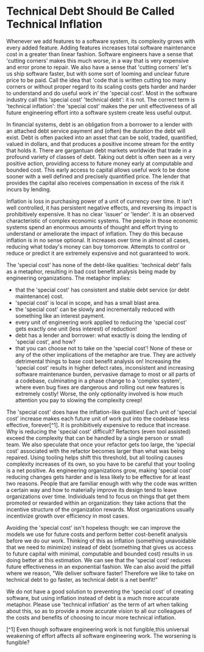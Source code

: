 # Technical Debt Should Be Called Technical Inflation

  Whenever we add features to a software system, its complexity grows with every added feature.  Adding features increases total software maintenance cost in a greater than linear fashion.  Software engineers have a sense that 'cutting corners' makes this much worse, in a way that is very expensive and error prone to repair. We also have a sense that 'cutting corners' let's us ship software faster, but with some sort of looming and unclear future price to be paid. Call the idea that 'code that is written cutting too many corners or without proper regard to its scaling costs gets harder and harder to understand and do useful work in' the 'special cost'.  Most in the software industry call this 'special cost' 'technical debt': it is not.  The correct term is 'technical inflation': the 'special cost' makes the per unit effectiveness of all future engineering effort into a software system create less useful output.

  In financial systems, debt is an obligation from a borrower to a lender with an attached debt service payment and (often) the duration the debt will exist. Debt is often packed into an asset that can be sold, traded, quantified, valued in dollars, and that produces a positive income stream for the entity that holds it.  There are gargantuan debt markets worldwide that trade in a profound variety of classes of debt.  Taking out debt is often seen as a very positive action, providing access to future money early at computable and bounded cost. This early access to capital allows useful work to be done sooner with a well defined and precisely quantified price. The lender that provides the capital also receives compensation in excess of the risk it incurs by lending.

Inflation is loss in purchasing power of a unit of currency over time.   It isn't well controlled, it has persistent negative effects, and reversing its impact is prohibitively expensive.  It has no clear 'issuer' or 'lender'.  It is an observed characteristic of complex economic systems.  The people in those economic systems spend an enormous amounts of thought and effort trying to understand or ameliorate the impact of inflation.  They do this because inflation is in no sense optional.  It increases over time in almost all cases, reducing what today's money can buy tomorrow.  Attempts to control or reduce or predict it are extremely expensive and not guaranteed to work.

The 'special cost' has none of the debt-like qualities: 'technical debt' fails as a metaphor, resulting in bad cost benefit analysis being made by engineering organizations. The metaphor implies:
  * that the 'special cost' has consistent and stable debt service (or debt maintenance) cost.
  * 'special cost' is local in scope, and has a small blast area.
  * the 'special cost' can be slowly and incrementally reduced with something like an interest payment. 
  * every unit of engineering work applied to reducing the 'special cost' gets exactly one unit (less interest) of reduction!
  * debt has a lender and borrower: what exactly is doing the lending of 'special cost', and how?
  * that you can choose not to take on the 'special cost'!
None of these or any of the other implications of the metaphor are true. They are actively detrimental things to base cost benefit analysis on! Increasing the 'special cost' results in higher defect rates, inconsistent and increasing software maintenance burden, pervasive damage to most or all parts of a codebase, culminating in a phase change to a 'complex system', where even bug fixes are dangerous and rolling out new features is extremely costly! Worse, the only optionality involved is how much attention you pay to slowing the complexity creep!

 The 'special cost' does have the inflation-like qualities! Each unit of 'special cost' increase makes each future unit of work put into the codebase less effective, forever[^1]. It is prohibitively expensive to reduce that increase.  Why is reducing the 'special cost' difficult? Refactors (even tool assisted) exceed the complexity that can be handled by a single person or small team.  We also speculate that once your refactor gets too large, the 'special cost' associated with the refactor becomes larger than what was being repaired.  Using tooling helps shift this threshold, but all tooling causes complexity increases of its own, so you have to be careful that your tooling is a net positive. As engineering organizations grow, making 'special cost' reducing changes gets harder and is less likely to be effective for at least two reasons.  People that are familiar enough with why the code was written a certain way and how to materially improve its design tend to leave organizations over time.  Individuals tend to focus on things that get them promoted or rewarded within an organization: they take actions that the incentive structure of the organization rewards. Most organizations usually incentivize growth over efficiency in most cases.  

Avoiding the 'special cost' isn't hopeless though: we can improve the models we use for future costs and perform better cost-benefit analysis before we do our work.  Thinking of this as inflation (something unavoidable that we need to minimize) instead of debt (something that gives us access to future capital with minimal, computable and bounded cost) results in us doing better at this estimation.  We can see that the 'special cost' reduces future effectiveness in an exponential fashion. We can also avoid the pitfall where we reason, "We deliver software faster! Therefore we like to take on technical debt to go faster, as technical debt is a net benfit!"

We do not have a good solution to preventing the 'special cost' of creating software, but using inflation instead of debt is a much more accurate metaphor. Please use 'technical inflation' as the term of art when talking about this, so as to provide a more accurate vision to all our colleagues of the costs and benefits of choosing to incur more technical inflation.

[^1] Even though software engineering work is not fungible,this universal weakening of effort affects all software engineering work.  The worsening is fungible?

